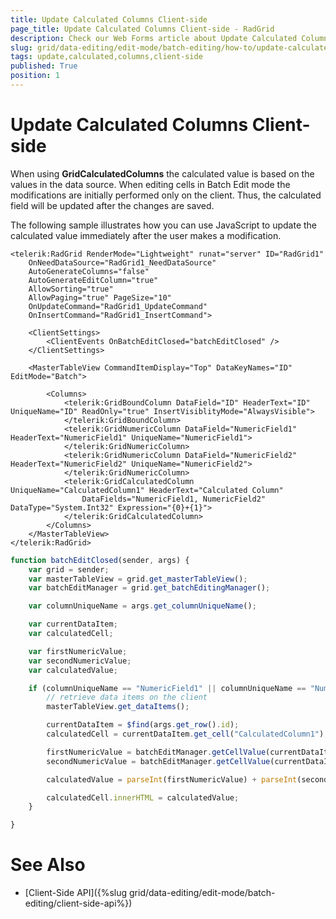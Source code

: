 ```yaml
---
title: Update Calculated Columns Client-side
page_title: Update Calculated Columns Client-side - RadGrid
description: Check our Web Forms article about Update Calculated Columns Client-side.
slug: grid/data-editing/edit-mode/batch-editing/how-to/update-calculated-column-client-side
tags: update,calculated,columns,client-side
published: True
position: 1
---
```



# Update Calculated Columns Client-side


When using **GridCalculatedColumns** the calculated value is based on the values in the data source. When editing cells in Batch Edit mode the modifications are initially performed only on the client. Thus, the calculated field will be updated after the changes are saved.

The following sample illustrates how you can use JavaScript to update the calculated value immediately after the user makes a modification.


````ASP.NET
<telerik:RadGrid RenderMode="Lightweight" runat="server" ID="RadGrid1"
    OnNeedDataSource="RadGrid1_NeedDataSource"
    AutoGenerateColumns="false"
    AutoGenerateEditColumn="true"
    AllowSorting="true"
    AllowPaging="true" PageSize="10"
    OnUpdateCommand="RadGrid1_UpdateCommand"
    OnInsertCommand="RadGrid1_InsertCommand">

    <ClientSettings>
        <ClientEvents OnBatchEditClosed="batchEditClosed" />
    </ClientSettings>

    <MasterTableView CommandItemDisplay="Top" DataKeyNames="ID" EditMode="Batch">

        <Columns>
            <telerik:GridBoundColumn DataField="ID" HeaderText="ID" UniqueName="ID" ReadOnly="true" InsertVisiblityMode="AlwaysVisible">
            </telerik:GridBoundColumn>
            <telerik:GridNumericColumn DataField="NumericField1" HeaderText="NumericField1" UniqueName="NumericField1">
            </telerik:GridNumericColumn>
            <telerik:GridNumericColumn DataField="NumericField2" HeaderText="NumericField2" UniqueName="NumericField2">
            </telerik:GridNumericColumn>
            <telerik:GridCalculatedColumn UniqueName="CalculatedColumn1" HeaderText="Calculated Column" 
                DataFields="NumericField1, NumericField2" DataType="System.Int32" Expression="{0}+{1}">
            </telerik:GridCalculatedColumn>
        </Columns>
    </MasterTableView>
</telerik:RadGrid>
````
````JavaScript
function batchEditClosed(sender, args) {
    var grid = sender;
    var masterTableView = grid.get_masterTableView();
    var batchEditManager = grid.get_batchEditingManager();

    var columnUniqueName = args.get_columnUniqueName();

    var currentDataItem;
    var calculatedCell;

    var firstNumericValue;
    var secondNumericValue;
    var calculatedValue;

    if (columnUniqueName == "NumericField1" || columnUniqueName == "NumericField2") {
        // retrieve data items on the client
        masterTableView.get_dataItems();

        currentDataItem = $find(args.get_row().id);
        calculatedCell = currentDataItem.get_cell("CalculatedColumn1");

        firstNumericValue = batchEditManager.getCellValue(currentDataItem.get_cell("NumericField1"));
        secondNumericValue = batchEditManager.getCellValue(currentDataItem.get_cell("NumericField2"))

        calculatedValue = parseInt(firstNumericValue) + parseInt(secondNumericValue);

        calculatedCell.innerHTML = calculatedValue;
    }

}
````



# See Also

 * [Client-Side API]({%slug grid/data-editing/edit-mode/batch-editing/client-side-api%})


